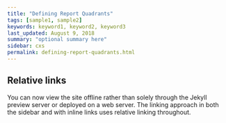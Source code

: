 ```yaml
---
title: "Defining Report Quadrants"
tags: [sample1, sample2]
keywords: keyword1, keyword2, keyword3
last_updated: August 9, 2018
summary: "optional summary here"
sidebar: cxs
permalink: defining-report-quadrants.html
---
```

## Relative links

You can now view the site offline rather than solely through the Jekyll preview server or deployed on a web server. The linking approach in both the sidebar and with inline links uses relative linking throughout.